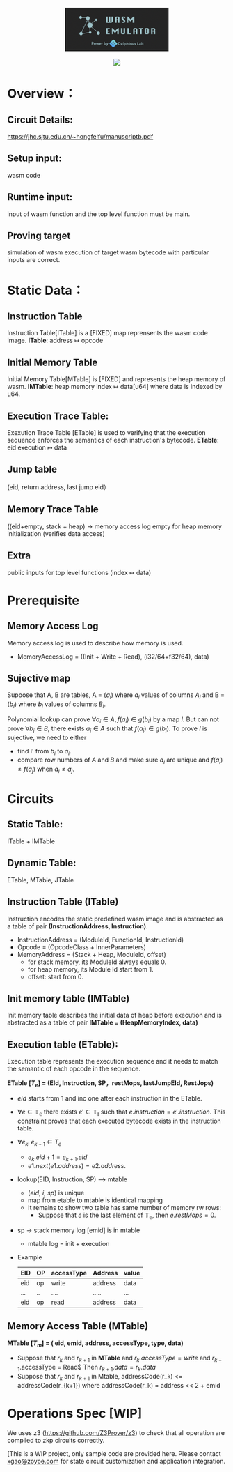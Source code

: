 <p align="center">
  <img src="zkwasm-bk.png" height="100">
</p>

<p align="center">
  <a href="https://github.com/DelphinusLab/zkWasm/blob/main/LICENSE"><img src="https://img.shields.io/badge/license-Apache 2-blue.svg"></a>
</p>

# Overview：
## Circuit Details:
https://jhc.sjtu.edu.cn/~hongfeifu/manuscriptb.pdf

## Setup input:
wasm code

## Runtime input:
input of wasm function and the top level function must be main.

## Proving target
simulation of wasm execution of target wasm bytecode with particular inputs are correct.

# Static Data：

## Instruction Table
Instruction Table[ITable] is a [FIXED] map reprensents the wasm code image.
**ITable**: address $\mapsto$ opcode

## Initial Memory Table
Initial Memory Table[MTable] is [FIXED] and represents the heap memory of wasm.
**IMTable**: heap memory index $\mapsto$ data[u64] where data is indexed by u64.

## Execution Trace Table:
Exexution Trace Table [ETable] is used to verifying that the execution sequence enforces the semantics of each instruction's bytecode.
**ETable**: eid  execution $\mapsto$ data

## Jump table
(eid, return address, last jump eid）

## Memory Trace Table
((eid+empty, stack + heap) -> memory access log
empty for heap memory initialization
(verifies data access)

## Extra
public inputs for top level functions
(index $\mapsto$ data)

# Prerequisite

## Memory Access Log
Memory access log is used to describe how memory is used.

* MemoryAccessLog = ((Init + Write + Read), (i32/64+f32/64), data) 

## Sujective map

Suppose that A, B are tables, A = ($a_i$) where $a_i$ values of columns $A_i$ and 
B = ($b_i$) where $b_i$ values of columns $B_i$.

Polynomial lookup can prove $\forall {a_i} \in A, f(a_i) \in g(b_i)$ by a map $l$. But can not prove $\forall {b_i} \in B$, there exists ${a_i} \in A$ such that $f(a_i) \in g(b_i)$. To prove $l$ is sujective, we need to either
* find l' from ${b_i}$ to ${a_i}$.
* compare row numbers of $A$ and $B$ and make sure ${a_i}$ are unique and $f(a_i) \neq f(a_j)$ when $a_i \neq a_j$.

# Circuits

## Static Table:
ITable + IMTable

## Dynamic Table:
ETable, MTable, JTable



 
## Instruction Table (ITable)
Instruction encodes the static predefined wasm image and is abstracted as a table of pair **(InstructionAddress, Instruction)**.

* InstructionAddress = (ModuleId, FunctionId, InstructionId)
* Opcode = (OpcodeClass + InnerParameters)
* MemoryAddress = (Stack + Heap, ModuleId, offset)
    * for stack memory, its ModuleId always equals 0.
    * for heap memory, its Module Id start from 1.
    * offset: start from 0.

## Init memory table (IMTable)
Init memory table describes the initial data of heap before execution and is abstracted as a table of pair **IMTable = (HeapMemoryIndex, data)**


## Execution table (ETable):
Execution table represents the execution sequence and it needs to match the semantic of each opcode in the sequence.

**ETable [$T_e$] = (EId, Instruction, SP，restMops, lastJumpEId, RestJops)**

* $eid$ starts from 1 and inc one after each instruction in the ETable.
* $\forall e \in \mathbb{T_e}$ there exists $e'\in \mathbb{T_i}$ such that $e.instruction = e'.instruction$. This constraint proves that each executed bytecode exists in the instruction table.
* $\forall e_k, e_{k+1} \in T_e$
    * $e_k.eid + 1= e_{k+1}.eid$
    * $e1.next(e1.address) = e2.address$.
* lookup(EID, Instruction, SP) --> mtable
    * ($eid$, $i$, $sp$) is unique
    * map from etable to mtable is identical mapping
    * It remains to show two table has same number of memory rw rows:
        * Suppose that $e$ is the last element of $\mathbb{T_e}$, then $e.restMops = 0$.
* sp -> stack memory log [emid] is in mtable
    * mtable log = init + execution


* Example

  | EID | OP | accessType | Address | value|
  | --- |----|-------|---------|------|
  | eid | op | write | address | data |
  | ... | .. | ....  | .....   | ...  |
  | eid | op | read  | address | data |


## Memory Access Table (MTable)
**MTable [$T_m$] = ( eid, emid, address, accessType, type, data)**

* Suppose that $r_k$ and $r_{k+1}$ in **MTable** and $r_{k}.accessType = write$ and $r_{k+1}$.accessType = Read$ Then $r_{k+1}.data = r_k.data$
* Suppose that $r_k$ and $r_{k+1}$ in Mtable, addressCode(r_k) <= addressCode(r_{k+1}) where addressCode(r_k) = address << 2 + emid

# Operations Spec [WIP]
We uses z3 (https://github.com/Z3Prover/z3) to check that all operation are compiled to zkp circuits correctly.

[This is a WIP project, only sample code are provided here. Please contact xgao@zoyoe.com for state circuit customization and application integration. 

